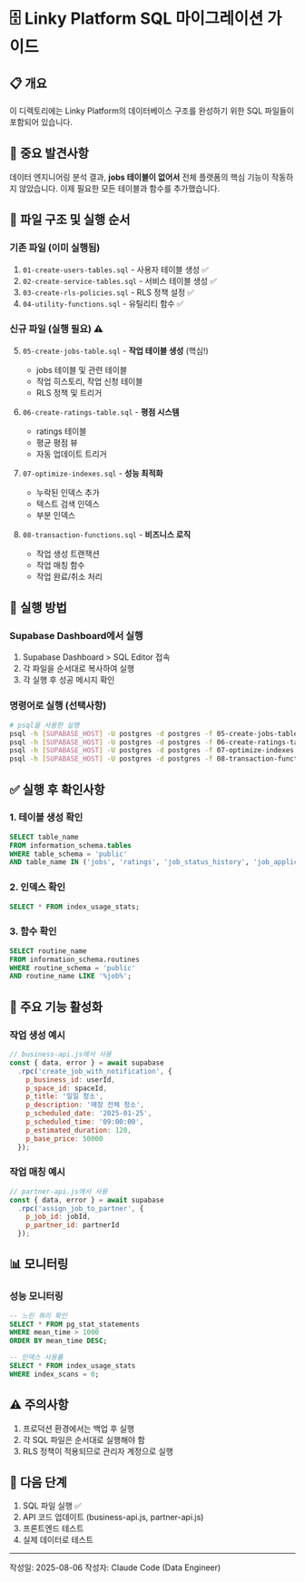 # 🗄️ Linky Platform SQL 마이그레이션 가이드

## 📋 개요
이 디렉토리에는 Linky Platform의 데이터베이스 구조를 완성하기 위한 SQL 파일들이 포함되어 있습니다.

## 🚨 중요 발견사항
데이터 엔지니어링 분석 결과, **jobs 테이블이 없어서** 전체 플랫폼의 핵심 기능이 작동하지 않았습니다. 이제 필요한 모든 테이블과 함수를 추가했습니다.

## 📁 파일 구조 및 실행 순서

### 기존 파일 (이미 실행됨)
1. `01-create-users-tables.sql` - 사용자 테이블 생성 ✅
2. `02-create-service-tables.sql` - 서비스 테이블 생성 ✅
3. `03-create-rls-policies.sql` - RLS 정책 설정 ✅
4. `04-utility-functions.sql` - 유틸리티 함수 ✅

### 신규 파일 (실행 필요) ⚠️
5. `05-create-jobs-table.sql` - **작업 테이블 생성** (핵심!)
   - jobs 테이블 및 관련 테이블
   - 작업 히스토리, 작업 신청 테이블
   - RLS 정책 및 트리거

6. `06-create-ratings-table.sql` - **평점 시스템**
   - ratings 테이블
   - 평균 평점 뷰
   - 자동 업데이트 트리거

7. `07-optimize-indexes.sql` - **성능 최적화**
   - 누락된 인덱스 추가
   - 텍스트 검색 인덱스
   - 부분 인덱스

8. `08-transaction-functions.sql` - **비즈니스 로직**
   - 작업 생성 트랜잭션
   - 작업 매칭 함수
   - 작업 완료/취소 처리

## 🚀 실행 방법

### Supabase Dashboard에서 실행
1. Supabase Dashboard > SQL Editor 접속
2. 각 파일을 순서대로 복사하여 실행
3. 각 실행 후 성공 메시지 확인

### 명령어로 실행 (선택사항)
```bash
# psql을 사용한 실행
psql -h [SUPABASE_HOST] -U postgres -d postgres -f 05-create-jobs-table.sql
psql -h [SUPABASE_HOST] -U postgres -d postgres -f 06-create-ratings-table.sql
psql -h [SUPABASE_HOST] -U postgres -d postgres -f 07-optimize-indexes.sql
psql -h [SUPABASE_HOST] -U postgres -d postgres -f 08-transaction-functions.sql
```

## ✅ 실행 후 확인사항

### 1. 테이블 생성 확인
```sql
SELECT table_name 
FROM information_schema.tables 
WHERE table_schema = 'public' 
AND table_name IN ('jobs', 'ratings', 'job_status_history', 'job_applications');
```

### 2. 인덱스 확인
```sql
SELECT * FROM index_usage_stats;
```

### 3. 함수 확인
```sql
SELECT routine_name 
FROM information_schema.routines 
WHERE routine_schema = 'public' 
AND routine_name LIKE '%job%';
```

## 🔧 주요 기능 활성화

### 작업 생성 예시
```javascript
// business-api.js에서 사용
const { data, error } = await supabase
  .rpc('create_job_with_notification', {
    p_business_id: userId,
    p_space_id: spaceId,
    p_title: '일일 청소',
    p_description: '매장 전체 청소',
    p_scheduled_date: '2025-01-25',
    p_scheduled_time: '09:00:00',
    p_estimated_duration: 120,
    p_base_price: 50000
  });
```

### 작업 매칭 예시
```javascript
// partner-api.js에서 사용
const { data, error } = await supabase
  .rpc('assign_job_to_partner', {
    p_job_id: jobId,
    p_partner_id: partnerId
  });
```

## 📊 모니터링

### 성능 모니터링
```sql
-- 느린 쿼리 확인
SELECT * FROM pg_stat_statements 
WHERE mean_time > 1000 
ORDER BY mean_time DESC;

-- 인덱스 사용률
SELECT * FROM index_usage_stats 
WHERE index_scans = 0;
```

## ⚠️ 주의사항
1. 프로덕션 환경에서는 백업 후 실행
2. 각 SQL 파일은 순서대로 실행해야 함
3. RLS 정책이 적용되므로 관리자 계정으로 실행

## 🎯 다음 단계
1. SQL 파일 실행 ✅
2. API 코드 업데이트 (business-api.js, partner-api.js)
3. 프론트엔드 테스트
4. 실제 데이터로 테스트

---
작성일: 2025-08-06
작성자: Claude Code (Data Engineer)